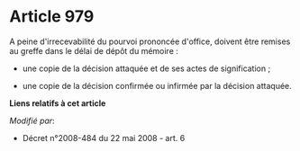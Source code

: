 # Article 979

A peine d'irrecevabilité du pourvoi prononcée d'office, doivent être remises au greffe dans le délai de dépôt du mémoire :

- une copie de la décision attaquée et de ses actes de signification ;

- une copie de la décision confirmée ou infirmée par la décision attaquée.

**Liens relatifs à cet article**

_Modifié par_:

  - Décret n°2008-484 du 22 mai 2008 - art. 6
